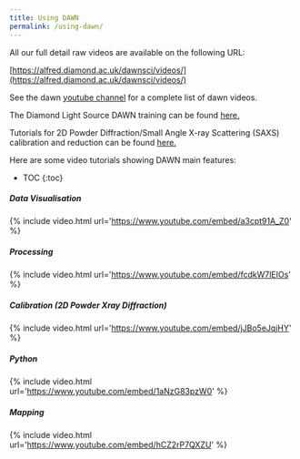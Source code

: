 ```yaml
---
title: Using DAWN
permalink: /using-dawn/
---
```


All our full detail raw videos are available on the following URL:

[https://alfred.diamond.ac.uk/dawnsci/videos/](https://alfred.diamond.ac.uk/dawnsci/videos/)

See the dawn [youtube channel](http://www.youtube.com/user/DAWNScience) for a complete list of dawn videos.

The Diamond Light Source DAWN training can be found [here.](https://confluence.diamond.ac.uk/display/DT/DAWN+Training+Home)

Tutorials for 2D Powder Diffraction/Small Angle X-ray Scattering (SAXS) calibration and reduction can be found [here.](https://confluence.diamond.ac.uk/display/DT/2D+Powder+Calibration+and+Reduction+Tutorial)

Here are some video tutorials showing DAWN main features:


- TOC
{:toc}

##### Data Visualisation
{% include video.html url='https://www.youtube.com/embed/a3cpt91A_Z0' %}

##### Processing
{% include video.html url='https://www.youtube.com/embed/fcdkW7lEIOs' %}

##### Calibration (2D Powder Xray Diffraction)
{% include video.html url='https://www.youtube.com/embed/jJBo5eJqjHY' %}

##### Python 
{% include video.html url='https://www.youtube.com/embed/1aNzG83pzW0' %}

##### Mapping
{% include video.html url='https://www.youtube.com/embed/hCZ2rP7QXZU' %}



